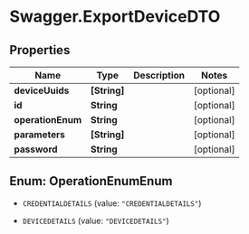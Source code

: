 # Swagger.ExportDeviceDTO

## Properties
Name | Type | Description | Notes
------------ | ------------- | ------------- | -------------
**deviceUuids** | **[String]** |  | [optional] 
**id** | **String** |  | [optional] 
**operationEnum** | **String** |  | [optional] 
**parameters** | **[String]** |  | [optional] 
**password** | **String** |  | [optional] 


<a name="OperationEnumEnum"></a>
## Enum: OperationEnumEnum


* `CREDENTIALDETAILS` (value: `"CREDENTIALDETAILS"`)

* `DEVICEDETAILS` (value: `"DEVICEDETAILS"`)




